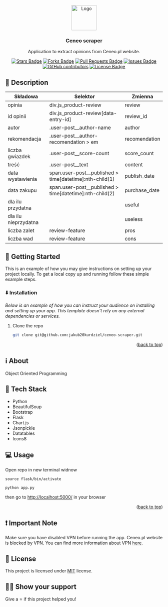 <div align="center">
  <a href="https://github.com/jakub20kurdziel/ceneo-scraper">
    <img src="https://raw.githubusercontent.com/othneildrew/Best-README-Template/master/images/logo.png" alt="Logo" width="80" height="80">
  </a>

  <h3 align="center">Ceneo scraper</h3>

  <p align="center">
     Application to extract opinions from Ceneo.pl website.
    <br />
  </p>
</div>

<div align="center">

<a href="https://github.com/jakub20kurdziel/ceneo-scraper/stargazers"><img src="https://img.shields.io/github/stars/jakub20kurdziel/ceneo-scraper" alt="Stars Badge"/></a>
<a href="https://github.com/jakub20kurdziel/ceneo-scraper/network/members"><img src="https://img.shields.io/github/forks/jakub20kurdziel/ceneo-scraper" alt="Forks Badge"/></a>
<a href="https://github.com/jakub20kurdziel/ceneo-scraper/pulls"><img src="https://img.shields.io/github/issues-pr/jakub20kurdziel/ceneo-scraper" alt="Pull Requests Badge"/></a>
<a href="https://github.com/jakub20kurdziel/ceneo-scraper/issues"><img src="https://img.shields.io/github/issues/jakub20kurdziel/ceneo-scraper" alt="Issues Badge"/></a>
<a href="https://github.com/jakub20kurdziel/ceneo-scraper/graphs/contributors"><img alt="GitHub contributors" src="https://img.shields.io/github/contributors/jakub20kurdziel/ceneo-scraper?color=2b9348"></a>
<a href="https://github.com/elangosundar/awesome-README-templates/blob/master/LICENSE"><img src="https://img.shields.io/github/license/jakub20kurdziel/ceneo-scraper?color=2b9348" alt="License Badge"/></a>

</div>

<!-- GETTING STARTED -->

## :book: Description

| Składowa             | Selektor                                                    | Zmienna       |
| -------------------- | ----------------------------------------------------------- | ------------- |
| opinia               | div.js_product-review                                       | review        |
| id opinii            | div.js_product-review\[data-entry-id\]                      | review_id     |
| autor                | .user-post\_\_author-name                                   | author        |
| rekomendacja         | .user-post\_\_author-recomendation > em                     | recomendation |
| liczba gwiazdek      | .user-post\_\_score-count                                   | score_count   |
| treść                | .user-post\_\_text                                          | content       |
| data wystawienia     | span.user-post\_\_published > time\[datetime\]:nth-child(1) | publish_date  |
| data zakupu          | span.user-post\_\_published > time\[datetime\]:nth-child(2) | purchase_date |
| dla ilu przydatna    |                                                             | useful        |
| dla ilu nieprzydatna |                                                             | useless       |
| liczba zalet         | review-feature                                              | pros          |
| liczba wad           | review-feature                                              | cons          |

## :runner: Getting Started

This is an example of how you may give instructions on setting up your project locally.
To get a local copy up and running follow these simple example steps.

### :arrow_down: Installation

_Below is an example of how you can instruct your audience on installing and setting up your app. This template doesn't rely on any external dependencies or services._

1. Clone the repo
   ```sh
   git clone git@github.com:jakub20kurdziel/ceneo-scraper.git
   ```

<p align="right">(<a href="#top">back to top</a>)</p>

<!-- about -->

## :information_source: About

Object Oriented Programming

## :rocket: Tech Stack

- Python
- BeautifulSoup
- Bootstrap
- Flask
- Chart.js
- Jsonpickle
- Datatables
- Icons8

## :computer: Usage

Open repo in new terminal widnow

`source flask/bin/activate`

`python app.py`

then go to [http://localhost:5000/](http://localhost:5000/) in your browser

<p align="right">(<a href="#top">back to top</a>)</p>

## :exclamation: Important Note

Make sure you have disabled VPN before running the app. Ceneo.pl website is blocked by VPN. You can find more information about VPN [here](https://www.vpnbook.com/freevpn).

## :pencil: License

This project is licensed under [MIT](https://opensource.org/licenses/MIT) license.

## :man_astronaut: Show your support

Give a ⭐️ if this project helped you!

